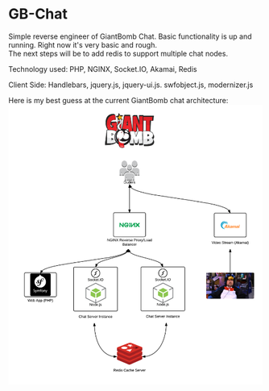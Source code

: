 # GB-Chat
Simple reverse engineer of GiantBomb Chat.
Basic functionality is up and running.  Right now it's very basic and rough.  
The next steps will be to add redis to support multiple chat nodes.

Technology used: PHP, NGINX, Socket.IO, Akamai, Redis

Client Side: Handlebars, jquery.js, jquery-ui.js. swfobject.js, modernizer.js

Here is my best guess at the current GiantBomb chat architecture:
<img src="https://raw.githubusercontent.com/wcarle/GB-Chat/master/public/GBChat.png"></img>
